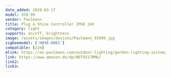 ```yaml
---
date_added: 2020-03-17
model: 939.99
vendor: Paulmann
title: Plug & Shine Controller IP68 24V
category: light
supports: on/off, brightness
image: /assets/images/devices/Paulmann_93999.jpg
zigbeemodel: ['H036-0001']
compatible: [z2m]
mlink: https://en.paulmann.com/outdoor-lighting/garden-lighting-system/control/plug-und-shine-zigbeecontroller-ip68-24vdc-max.-75w-black/93999
link: https://www.amazon.de/dp/B075X17RMG/
link2: 
link3: 
---
```



